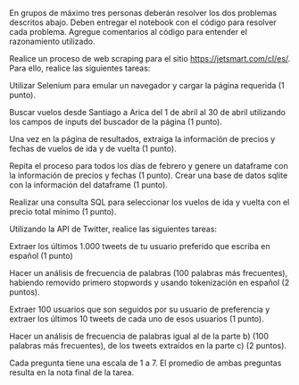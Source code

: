 En grupos de máximo tres personas deberán resolver los dos problemas descritos abajo. Deben entregar el notebook con el código para resolver cada problema. Agregue comentarios al código para entender el razonamiento utilizado.

Realice un proceso de web scraping para el sitio https://jetsmart.com/cl/es/. Para ello, realice las siguientes tareas:

Utilizar Selenium para emular un navegador y cargar la página requerida (1 punto).

Buscar vuelos desde Santiago a Arica del 1 de abril al 30 de abril utilizando los campos de inputs del buscador de la página (1 punto).

Una vez en la página de resultados, extraiga la información de precios y fechas de vuelos de ida y de vuelta (1 punto).

Repita el proceso para todos los días de febrero y genere un dataframe con la información de precios y fechas (1 punto).
Crear una base de datos sqlite con la información del dataframe (1 punto).

Realizar una consulta SQL para seleccionar los vuelos de ida y vuelta con el precio total mínimo (1 punto).


Utilizando la API de Twitter, realice las siguientes tareas:

Extraer los últimos 1.000 tweets de tu usuario preferido que escriba en español (1 punto)

Hacer un análisis de frecuencia de palabras (100 palabras más frecuentes), habiendo removido primero stopwords y usando tokenización en español (2 puntos).

Extraer 100 usuarios que son seguidos por su usuario de preferencia y extraer los últimos 10 tweets de cada uno de esos usuarios (1 punto).

Hacer un análisis de frecuencia de palabras igual al de la parte b) (100 palabras más frecuentes), de los tweets extraídos en la parte c) (2 puntos).

Cada pregunta tiene una escala de 1 a 7. El promedio de ambas preguntas resulta en la nota final de la tarea. 